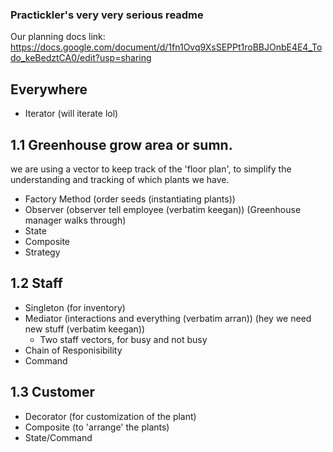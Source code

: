 ### Practickler's very very serious readme

Our planning docs link:
https://docs.google.com/document/d/1fn1Ovq9XsSEPPt1roBBJOnbE4E4_Todo_keBedztCA0/edit?usp=sharing

## Everywhere
- Iterator (will iterate lol)

## 1.1 Greenhouse grow area or sumn.
we are using a vector to keep track of the 'floor plan', to simplify the understanding and tracking of which plants we have.

- Factory Method (order seeds (instantiating plants))
- Observer (observer tell employee (verbatim keegan)) (Greenhouse manager walks through)
- State
- Composite
- Strategy

## 1.2 Staff

- Singleton  (for inventory)
- Mediator (interactions and everything (verbatim arran)) (hey we need new stuff (verbatim keegan))
  - Two staff vectors, for busy and not busy
- Chain of Responisibility
- Command

## 1.3 Customer 

- Decorator (for customization of the plant)
- Composite (to 'arrange' the plants)
- State/Command
